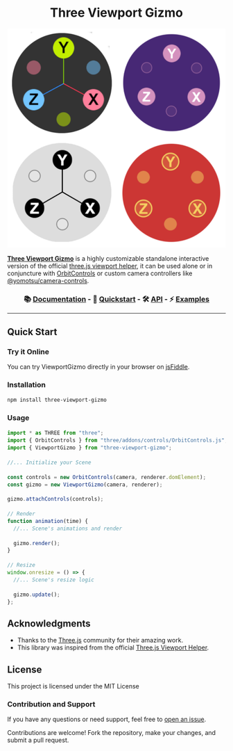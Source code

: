 <h1 align="center">Three Viewport Gizmo</h1>

<p align="center">
  <a href="https://fennec-hub.github.io/three-viewport-gizmo/">
  <img src="./live/public/three-viewport-gizmo.png" width="524"/>
  </a>
</p>

<a href="https://fennec-hub.github.io/three-viewport-gizmo/">**Three Viewport Gizmo**</a> is a highly customizable standalone interactive version of the official [three.js viewport helper](https://github.com/mrdoob/three.js/blob/dev/examples/jsm/helpers/ViewHelper.js), it can be used alone or in conjuncture with [OrbitControls](https://threejs.org/docs/#examples/en/controls/OrbitControls) or custom camera controllers like [@yomotsu/camera-controls](https://github.com/yomotsu/camera-controls).

<h3 align="center">
  📚 <a href="https://fennec-hub.github.io/three-viewport-gizmo/">Documentation</a> -
  🚀 <a href="https://fennec-hub.github.io/three-viewport-gizmo/quickstart">Quickstart</a> -
  🛠️ <a href="https://fennec-hub.github.io/three-viewport-gizmo/api ">API</a> -
  ⚡️ <a href="https://fennec-hub.github.io/three-viewport-gizmo/examples/orbit-controls">Examples</a>
</h3>

---

## Quick Start

### Try it Online

You can try ViewportGizmo directly in your browser on [jsFiddle](https://jsfiddle.net/fmo2g4yh/).

### Installation

```sh
npm install three-viewport-gizmo
```

### Usage

```js
import * as THREE from "three";
import { OrbitControls } from "three/addons/controls/OrbitControls.js";
import { ViewportGizmo } from "three-viewport-gizmo";

//... Initialize your Scene

const controls = new OrbitControls(camera, renderer.domElement);
const gizmo = new ViewportGizmo(camera, renderer);

gizmo.attachControls(controls);

// Render
function animation(time) {
  //... Scene's animations and render

  gizmo.render();
}

// Resize
window.onresize = () => {
  //... Scene's resize logic

  gizmo.update();
};
```

## Acknowledgments

- Thanks to the [Three.js](https://threejs.org/) community for their amazing work.
- This library was inspired from the official [Three.js Viewport Helper](https://github.com/mrdoob/three.js/blob/dev/examples/jsm/helpers/ViewHelper.js).

## License

This project is licensed under the MIT License

### Contribution and Support

If you have any questions or need support, feel free to [open an issue](https://github.com/Fennec-hub//three-viewport-gizmo/issues).

Contributions are welcome! Fork the repository, make your changes, and submit a pull request.

